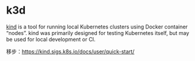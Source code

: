 # k3d

[kind](https://sigs.k8s.io/kind) is a tool for running local Kubernetes clusters using Docker container “nodes”.
kind was primarily designed for testing Kubernetes itself, but may be used for local development or CI.



移步：https://kind.sigs.k8s.io/docs/user/quick-start/

